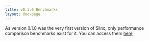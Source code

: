 ```yaml
---
title: v0.1.0 Benchmarks
layout: doc-page
---
```


As version 0.1.0 was the very first version of Slinc, only performance comparison benchmarks exist for it. You can access them [here](performance.md)
